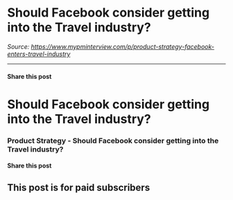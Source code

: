 # Should Facebook consider getting into the Travel industry?

*Source: https://www.mypminterview.com/p/product-strategy-facebook-enters-travel-industry*

---

#### Share this post

# Should Facebook consider getting into the Travel industry?

### Product Strategy - Should Facebook consider getting into the Travel industry?

#### Share this post

## This post is for paid subscribers

